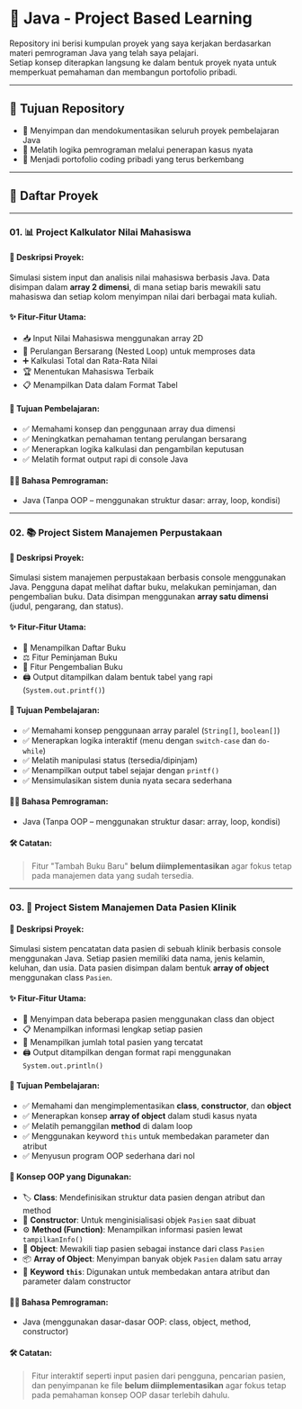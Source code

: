 # 📘 Java - Project Based Learning

Repository ini berisi kumpulan proyek yang saya kerjakan berdasarkan materi pemrograman Java yang telah saya pelajari.  
Setiap konsep diterapkan langsung ke dalam bentuk proyek nyata untuk memperkuat pemahaman dan membangun portofolio pribadi.

---

## 🎯 Tujuan Repository

- 📌 Menyimpan dan mendokumentasikan seluruh proyek pembelajaran Java  
- 📌 Melatih logika pemrograman melalui penerapan kasus nyata  
- 📌 Menjadi portofolio coding pribadi yang terus berkembang  

---

## 📂 Daftar Proyek

---

### **01. 📊 Project Kalkulator Nilai Mahasiswa**

#### 🧾 Deskripsi Proyek:
Simulasi sistem input dan analisis nilai mahasiswa berbasis Java. Data disimpan dalam **array 2 dimensi**, di mana setiap baris mewakili satu mahasiswa dan setiap kolom menyimpan nilai dari berbagai mata kuliah.

#### ✨ Fitur-Fitur Utama:
- 📥 Input Nilai Mahasiswa menggunakan array 2D  
- 🔁 Perulangan Bersarang (Nested Loop) untuk memproses data  
- ➕ Kalkulasi Total dan Rata-Rata Nilai  
- 🏆 Menentukan Mahasiswa Terbaik  
- 📋 Menampilkan Data dalam Format Tabel

#### 🎯 Tujuan Pembelajaran:
- ✅ Memahami konsep dan penggunaan array dua dimensi  
- ✅ Meningkatkan pemahaman tentang perulangan bersarang  
- ✅ Menerapkan logika kalkulasi dan pengambilan keputusan  
- ✅ Melatih format output rapi di console Java

#### 🧑‍💻 Bahasa Pemrograman:
- Java (Tanpa OOP – menggunakan struktur dasar: array, loop, kondisi)
---

### **02. 📚 Project Sistem Manajemen Perpustakaan**

#### 🧾 Deskripsi Proyek:
Simulasi sistem manajemen perpustakaan berbasis console menggunakan Java. Pengguna dapat melihat daftar buku, melakukan peminjaman, dan pengembalian buku. Data disimpan menggunakan **array satu dimensi** (judul, pengarang, dan status).

#### ✨ Fitur-Fitur Utama:
- 📃 Menampilkan Daftar Buku  
- ⚖ Fitur Peminjaman Buku  
- 🔁 Fitur Pengembalian Buku  
- 🖨 Output ditampilkan dalam bentuk tabel yang rapi (`System.out.printf()`)

#### 🎯 Tujuan Pembelajaran:
- ✅ Memahami konsep penggunaan array paralel (`String[]`, `boolean[]`)  
- ✅ Menerapkan logika interaktif (menu dengan `switch-case` dan `do-while`)  
- ✅ Melatih manipulasi status (tersedia/dipinjam)  
- ✅ Menampilkan output tabel sejajar dengan `printf()`  
- ✅ Mensimulasikan sistem dunia nyata secara sederhana

#### 🧑‍💻 Bahasa Pemrograman:
- Java (Tanpa OOP – menggunakan struktur dasar: array, loop, kondisi)

#### 🛠 Catatan:
> Fitur "Tambah Buku Baru" **belum diimplementasikan** agar fokus tetap pada manajemen data yang sudah tersedia.

---

### **03. 🏥 Project Sistem Manajemen Data Pasien Klinik**

#### 🧾 Deskripsi Proyek:
Simulasi sistem pencatatan data pasien di sebuah klinik berbasis console menggunakan Java. Setiap pasien memiliki data nama, jenis kelamin, keluhan, dan usia. Data pasien disimpan dalam bentuk **array of object** menggunakan class `Pasien`.

#### ✨ Fitur-Fitur Utama:
- 🧍 Menyimpan data beberapa pasien menggunakan class dan object  
- 📋 Menampilkan informasi lengkap setiap pasien  
- 🧮 Menampilkan jumlah total pasien yang tercatat  
- 🖨 Output ditampilkan dengan format rapi menggunakan `System.out.println()`

#### 🎯 Tujuan Pembelajaran:
- ✅ Memahami dan mengimplementasikan **class**, **constructor**, dan **object**  
- ✅ Menerapkan konsep **array of object** dalam studi kasus nyata  
- ✅ Melatih pemanggilan **method** di dalam loop  
- ✅ Menggunakan keyword `this` untuk membedakan parameter dan atribut  
- ✅ Menyusun program OOP sederhana dari nol  

#### 🧩 Konsep OOP yang Digunakan:
- 🏷 **Class**: Mendefinisikan struktur data pasien dengan atribut dan method  
- 🧱 **Constructor**: Untuk menginisialisasi objek `Pasien` saat dibuat  
- ⚙️ **Method (Function)**: Menampilkan informasi pasien lewat `tampilkanInfo()`  
- 👤 **Object**: Mewakili tiap pasien sebagai instance dari class `Pasien`  
- 📦 **Array of Object**: Menyimpan banyak objek `Pasien` dalam satu array  
- 🔄 **Keyword `this`**: Digunakan untuk membedakan antara atribut dan parameter dalam constructor

#### 🧑‍💻 Bahasa Pemrograman:
- Java (menggunakan dasar-dasar OOP: class, object, method, constructor)

#### 🛠 Catatan:
> Fitur interaktif seperti input pasien dari pengguna, pencarian pasien, dan penyimpanan ke file **belum diimplementasikan** agar fokus tetap pada pemahaman konsep OOP dasar terlebih dahulu.




